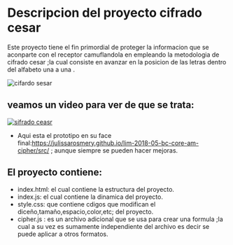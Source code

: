 # Descripcion del proyecto cifrado cesar 
Este proyecto tiene el fin primordial de proteger la informacion que se aconparte con el receptor camuflandola 
en empleando la metodologia de cifrado cesar ;la cual consiste en avanzar en la posicion de las letras dentro 
del alfabeto una a una . 

![cifardo sesar](https://informaticaseguraupc.files.wordpress.com/2014/09/cifrado-cesar.png)

## veamos un video para ver de que se trata:
[![sifrado ceasr](https://img.youtube.com/vi/9oGHiEvrTxQ/0.jpg)](https://www.youtube.com/watch?v=9oGHiEvrTxQ)

- Aqui esta el prototipo en su face final:https://julissarosmery.github.io/lim-2018-05-bc-core-am-cipher/src/ ; aunque
siempre se pueden hacer mejoras.

## El proyecto contiene:
- index.html: el cual contiene la estructura del proyecto.
- index.js: el cual contiene la dinamica del proyecto.
- style.css: que contiene cdigos que modifican el diceño,tamaño,espacio,color,etc; del proyecto.
- cipher.js : es un archivo adicional que se usa para crear una formula ;la cual a su vez es sumamente independiente del archivo es decir se puede aplicar a otros formatos.

